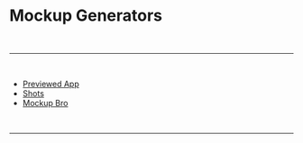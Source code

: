 # Mockup Generators

<br>

---

<br>

- [Previewed App](https://previewed.app/)
- [Shots](https://shots.so/)
- [Mockup Bro](https://mockupbro.com/)

<br>

---
